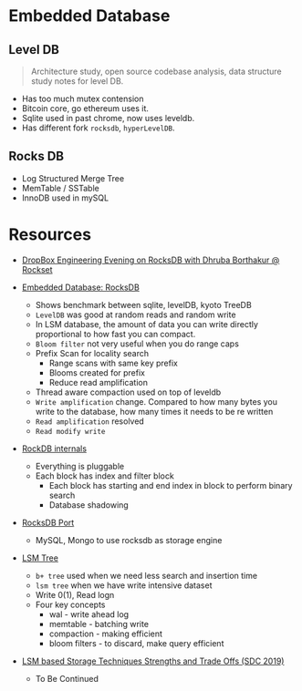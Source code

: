 # Embedded Database

## Level DB

> Architecture study, open source codebase analysis, data structure study notes for level DB.

- Has too much mutex contension
- Bitcoin core, go ethereum uses it.
- Sqlite used in past chrome, now uses leveldb.
- Has different fork `rocksdb`, `hyperLevelDB`.


## Rocks DB
- Log Structured Merge Tree
- MemTable / SSTable
- InnoDB used in mySQL


# Resources
- [DropBox Engineering Evening on RocksDB with Dhruba Borthakur @ Rockset](https://www.youtube.com/watch?v=aKAJMd0iKtI&ab_channel=DhrubaBorthakur)

- [Embedded Database: RocksDB](youtube.com/watch?v=V_C-T5S-w8g)
    - Shows benchmark between sqlite, levelDB, kyoto TreeDB
    - `LevelDB` was good at random reads and random write
    - In LSM database, the amount of data you can write directly proportional to how fast you can compact.
    - `Bloom filter` not very useful when you do range caps
    - Prefix Scan for locality search
        - Range scans with same key prefix
        - Blooms created for prefix
        - Reduce read amplification
    - Thread aware compaction used on top of leveldb
    - `Write amplification` change. Compared to how many bytes you write to the database, how many times it needs to be re written
    - `Read amplification` resolved
    - `Read modify write`

- [RockDB internals](https://www.youtube.com/watch?v=aKAJMd0iKtI)
    - Everything is pluggable
    - Each block has index and filter block
        - Each block has starting and end index in block to perform binary search
        - Database shadowing

- [RocksDB Port](https://youtu.be/jGCv4r8CJEI)
    - MySQL, Mongo to use rocksdb as storage engine

- [LSM Tree](https://www.youtube.com/watch?v=V1iqN2ie__w)
    - `b+ tree` used when we need less search and insertion time
    - `lsm tree` when we have write intensive dataset
    - Write 0(1), Read logn
    - Four key concepts
        - wal - write ahead log
        - memtable - batching write
        - compaction - making efficient
        - bloom filters - to discard, make query efficient

- [LSM based Storage Techniques Strengths and Trade Offs (SDC 2019)](https://www.youtube.com/watch?v=V1iqN2ie__w)
    - To Be Continued